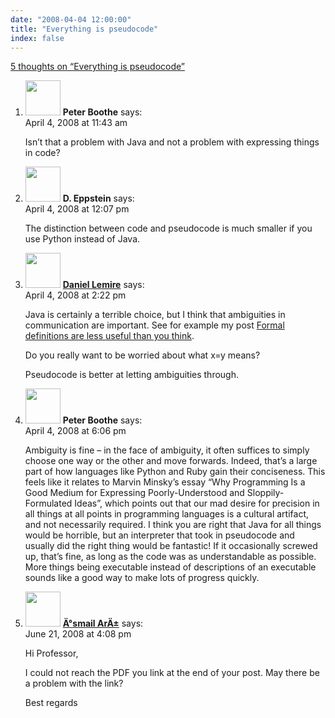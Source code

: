 ```yaml
---
date: "2008-04-04 12:00:00"
title: "Everything is pseudocode"
index: false
---
```


[5 thoughts on &ldquo;Everything is pseudocode&rdquo;](/lemire/blog/2008/04-04-everything-is-pseudocode)

<ol class="comment-list">
<li id="comment-49842" class="comment even thread-even depth-1">
<div class="comment-author vcard">
<img alt src="https://secure.gravatar.com/avatar/e0c56be972f89c2a4cdaecfbf731462f?s=56&#038;d=mm&#038;r=g" srcset="https://secure.gravatar.com/avatar/e0c56be972f89c2a4cdaecfbf731462f?s=112&#038;d=mm&#038;r=g 2x" class="avatar avatar-56 photo" height="56" width="56" decoding="async" /> <b class="fn">Peter Boothe</b> <span class="says">says:</span> </div>
<div class="comment-metadata"><time datetime="2008-04-04T11:43:43+00:00">April 4, 2008 at 11:43 am</time></a> </div>
<div class="comment-content">
<p>Isn&rsquo;t that a problem with Java and not a problem with expressing things in code?</p>
</div>
</li>
<li id="comment-49843" class="comment odd alt thread-odd thread-alt depth-1">
<div class="comment-author vcard">
<img alt src="https://secure.gravatar.com/avatar/1dc1fdd9d8acd4c9118bd0fc85c1c208?s=56&#038;d=mm&#038;r=g" srcset="https://secure.gravatar.com/avatar/1dc1fdd9d8acd4c9118bd0fc85c1c208?s=112&#038;d=mm&#038;r=g 2x" class="avatar avatar-56 photo" height="56" width="56" decoding="async" /> <b class="fn">D. Eppstein</b> <span class="says">says:</span> </div>
<div class="comment-metadata"><time datetime="2008-04-04T12:07:40+00:00">April 4, 2008 at 12:07 pm</time></a> </div>
<div class="comment-content">
<p>The distinction between code and pseudocode is much smaller if you use Python instead of Java.</p>
</div>
</li>
<li id="comment-49844" class="comment even thread-even depth-1">
<div class="comment-author vcard">
<img alt src="https://secure.gravatar.com/avatar/6518c23aacab4c42dd2c5b9b57b79fb5?s=56&#038;d=mm&#038;r=g" srcset="https://secure.gravatar.com/avatar/6518c23aacab4c42dd2c5b9b57b79fb5?s=112&#038;d=mm&#038;r=g 2x" class="avatar avatar-56 photo" height="56" width="56" loading="lazy" decoding="async" /> <b class="fn"><a href="https://lemire.me/blog/" class="url" rel="ugc">Daniel Lemire</a></b> <span class="says">says:</span> </div>
<div class="comment-metadata"><time datetime="2008-04-04T14:22:30+00:00">April 4, 2008 at 2:22 pm</time></a> </div>
<div class="comment-content">
<p>Java is certainly a terrible choice, but I think that ambiguities in communication are important. See for example my post <a href="https://lemire.me/blog/2007/12/05/formal-definitions-are-less-useful-than-you-think/" rel="nofollow">Formal definitions are less useful than you think</a>.</p>
<p>Do you really want to be worried about what x=y means?</p>
<p>Pseudocode is better at letting ambiguities through.</p>
</div>
</li>
<li id="comment-49845" class="comment odd alt thread-odd thread-alt depth-1">
<div class="comment-author vcard">
<img alt src="https://secure.gravatar.com/avatar/e0c56be972f89c2a4cdaecfbf731462f?s=56&#038;d=mm&#038;r=g" srcset="https://secure.gravatar.com/avatar/e0c56be972f89c2a4cdaecfbf731462f?s=112&#038;d=mm&#038;r=g 2x" class="avatar avatar-56 photo" height="56" width="56" loading="lazy" decoding="async" /> <b class="fn">Peter Boothe</b> <span class="says">says:</span> </div>
<div class="comment-metadata"><time datetime="2008-04-04T18:06:27+00:00">April 4, 2008 at 6:06 pm</time></a> </div>
<div class="comment-content">
<p>Ambiguity is fine &#8211; in the face of ambiguity, it often suffices to simply choose one way or the other and move forwards. Indeed, that&rsquo;s a large part of how languages like Python and Ruby gain their conciseness. This feels like it relates to Marvin Minsky&rsquo;s essay &ldquo;Why Programming Is a Good Medium for Expressing Poorly-Understood and Sloppily-Formulated Ideas&rdquo;, which points out that our mad desire for precision in all things at all points in programming languages is a cultural artifact, and not necessarily required. I think you are right that Java for all things would be horrible, but an interpreter that took in pseudocode and usually did the right thing would be fantastic! If it occasionally screwed up, that&rsquo;s fine, as long as the code was as understandable as possible. More things being executable instead of descriptions of an executable sounds like a good way to make lots of progress quickly.</p>
</div>
</li>
<li id="comment-49981" class="comment even thread-even depth-1">
<div class="comment-author vcard">
<img alt src="https://secure.gravatar.com/avatar/63599379c65924f2bdb805743119520f?s=56&#038;d=mm&#038;r=g" srcset="https://secure.gravatar.com/avatar/63599379c65924f2bdb805743119520f?s=112&#038;d=mm&#038;r=g 2x" class="avatar avatar-56 photo" height="56" width="56" loading="lazy" decoding="async" /> <b class="fn"><a href="http://gunluk.ismailari.com" class="url" rel="ugc external nofollow">Ä°smail ArÄ±</a></b> <span class="says">says:</span> </div>
<div class="comment-metadata"><time datetime="2008-06-21T16:08:14+00:00">June 21, 2008 at 4:08 pm</time></a> </div>
<div class="comment-content">
<p>Hi Professor,</p>
<p>I could not reach the PDF you link at the end of your post. May there be a problem with the link?</p>
<p>Best regards</p>
</div>
</li>
</ol>
